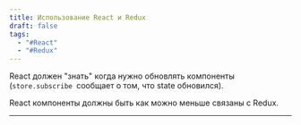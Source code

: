 ```yaml
---
title: Использование React и Redux
draft: false
tags:
  - "#React"
  - "#Redux"
---
```

React должен "знать" когда нужно обновлять компоненты (`store.subscribe `сообщает о том, что state обновился).

React компоненты должны быть как можно меньше связаны с Redux.

_____
